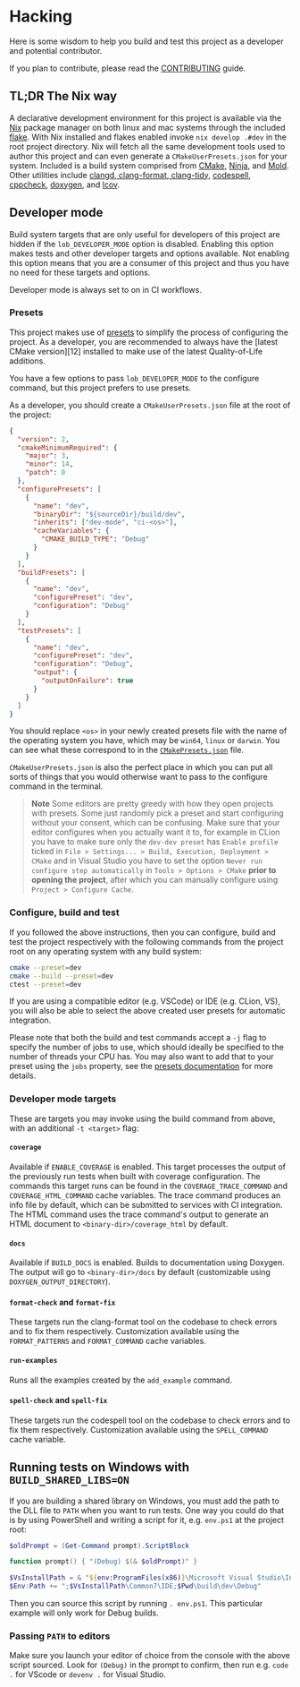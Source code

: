# Hacking

Here is some wisdom to help you build and test this project as a developer and potential contributor.

If you plan to contribute, please read the [CONTRIBUTING](CONTRIBUTING.md) guide.

## TL;DR The Nix way

A declarative development environment for this project is available via the [Nix][1] package manager on both linux and mac systems through the included [flake](flake.nix). With Nix installed and flakes enabled invoke ```nix develop .#dev``` in the root project directory. Nix will fetch all the same development tools used to author this project and can even generate a `CMakeUserPresets.json` for your system. Included is a build system comprised from [CMake][2], [Ninja][3], and [Mold][4]. Other utilities include [clangd, clang-format, clang-tidy][5], [codespell][6], [cppcheck][7], [doxygen][8], and [lcov][9].

## Developer mode

Build system targets that are only useful for developers of this project are hidden if the `lob_DEVELOPER_MODE` option is disabled. Enabling this option makes tests and other developer targets and options available. Not enabling this option means that you are a consumer of this project and thus you have no need for these targets and options.

Developer mode is always set to on in CI workflows.

### Presets

This project makes use of [presets][1] to simplify the process of configuring the project. As a developer, you are recommended to always have the [latest CMake version][12] installed to make use of the latest Quality-of-Life additions.

You have a few options to pass `lob_DEVELOPER_MODE` to the configure command, but this project prefers to use presets.

As a developer, you should create a `CMakeUserPresets.json` file at the root of the project:

```json
{
  "version": 2,
  "cmakeMinimumRequired": {
    "major": 3,
    "minor": 14,
    "patch": 0
  },
  "configurePresets": [
    {
      "name": "dev",
      "binaryDir": "${sourceDir}/build/dev",
      "inherits": ["dev-mode", "ci-<os>"],
      "cacheVariables": {
        "CMAKE_BUILD_TYPE": "Debug"
      }
    }
  ],
  "buildPresets": [
    {
      "name": "dev",
      "configurePreset": "dev",
      "configuration": "Debug"
    }
  ],
  "testPresets": [
    {
      "name": "dev",
      "configurePreset": "dev",
      "configuration": "Debug",
      "output": {
        "outputOnFailure": true
      }
    }
  ]
}
```

You should replace `<os>` in your newly created presets file with the name of the operating system you have, which may be `win64`, `linux` or `darwin`. You can see what these correspond to in the [`CMakePresets.json`](CMakePresets.json) file.

`CMakeUserPresets.json` is also the perfect place in which you can put all sorts of things that you would otherwise want to pass to the configure command in the terminal.

> **Note**
> Some editors are pretty greedy with how they open projects with presets.
> Some just randomly pick a preset and start configuring without your consent,
> which can be confusing. Make sure that your editor configures when you
> actually want it to, for example in CLion you have to make sure only the
> `dev-dev preset` has `Enable profile` ticked in
> `File > Settings... > Build, Execution, Deployment > CMake` and in Visual
> Studio you have to set the option `Never run configure step automatically`
> in `Tools > Options > CMake` **prior to opening the project**, after which
> you can manually configure using `Project > Configure Cache`.

### Configure, build and test

If you followed the above instructions, then you can configure, build and test the project respectively with the following commands from the project root on any operating system with any build system:

```sh
cmake --preset=dev
cmake --build --preset=dev
ctest --preset=dev
```

If you are using a compatible editor (e.g. VSCode) or IDE (e.g. CLion, VS), you will also be able to select the above created user presets for automatic integration.

Please note that both the build and test commands accept a `-j` flag to specify the number of jobs to use, which should ideally be specified to the number of threads your CPU has. You may also want to add that to your preset using the `jobs` property, see the [presets documentation][11] for more details.

### Developer mode targets

These are targets you may invoke using the build command from above, with an additional `-t <target>` flag:

#### `coverage`

Available if `ENABLE_COVERAGE` is enabled. This target processes the output of the previously run tests when built with coverage configuration. The commands this target runs can be found in the `COVERAGE_TRACE_COMMAND` and `COVERAGE_HTML_COMMAND` cache variables. The trace command produces an info file by default, which can be submitted to services with CI integration. The HTML command uses the trace command's output to generate an HTML document to `<binary-dir>/coverage_html` by default.

#### `docs`

Available if `BUILD_DOCS` is enabled. Builds to documentation using Doxygen. The output will go to `<binary-dir>/docs` by default (customizable using `DOXYGEN_OUTPUT_DIRECTORY`).

#### `format-check` and `format-fix`

These targets run the clang-format tool on the codebase to check errors and to fix them respectively. Customization available using the `FORMAT_PATTERNS` and `FORMAT_COMMAND` cache variables.

#### `run-examples`

Runs all the examples created by the `add_example` command.

#### `spell-check` and `spell-fix`

These targets run the codespell tool on the codebase to check errors and to fix them respectively. Customization available using the `SPELL_COMMAND` cache variable.

## Running tests on Windows with `BUILD_SHARED_LIBS=ON`

If you are building a shared library on Windows, you must add the path to the DLL file to `PATH` when you want to run tests. One way you could do that is by using PowerShell and writing a script for it, e.g. `env.ps1` at the project root:

```powershell
$oldPrompt = (Get-Command prompt).ScriptBlock

function prompt() { "(Debug) $(& $oldPrompt)" }

$VsInstallPath = & "${env:ProgramFiles(x86)}\Microsoft Visual Studio\Installer\vswhere.exe" -Property InstallationPath
$Env:Path += ";$VsInstallPath\Common7\IDE;$Pwd\build\dev\Debug"
```

Then you can source this script by running `. env.ps1`. This particular example will only work for Debug builds.

### Passing `PATH` to editors

Make sure you launch your editor of choice from the console with the above script sourced. Look for `(Debug)` in the prompt to confirm, then run e.g. `code .` for VScode or `devenv .` for Visual Studio.

[1]: https://nixos.org/
[2]: https://cmake.org/
[3]: https://ninja-build.org/
[4]: https://github.com/rui314/mold
[5]: https://clang.llvm.org/extra/index.html
[6]: https://github.com/codespell-project/codespell
[7]: http://cppcheck.net/
[8]: https://www.doxygen.nl/index.html
[9]: https://github.com/linux-test-project/lcov
[10]: https://cmake.org/cmake/help/latest/manual/cmake-presets.7.html
[11]: https://cmake.org/download/

